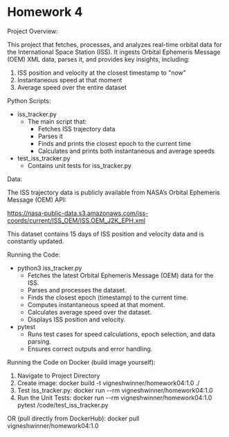 # Homework 4

Project Overview: 

This project that fetches, processes, and analyzes real-time orbital data for the International Space Station (ISS).
It ingests Orbital Ephemeris Message (OEM) XML data, parses it, and provides key insights, including:
1. ISS position and velocity at the closest timestamp to "now"
2. Instantaneous speed at that moment
3. Average speed over the entire dataset


Python Scripts:
* iss_tracker.py
  + The main script that: 
    - Fetches ISS trajectory data
    - Parses it
    - Finds and prints the closest epoch to the current time
    - Calculates and prints both instantaneous and average speeds
* test_iss_tracker.py
  - Contains unit tests for iss_tracker.py


Data:

The ISS trajectory data is publicly available from NASA’s Orbital Ephemeris Message (OEM) API:

https://nasa-public-data.s3.amazonaws.com/iss-coords/current/ISS_OEM/ISS.OEM_J2K_EPH.xml

This dataset contains 15 days of ISS position and velocity data and is constantly updated.


Running the Code:
* python3 iss_tracker.py
  - Fetches the latest Orbital Ephemeris Message (OEM) data for the ISS.
  - Parses and processes the dataset.
  - Finds the closest epoch (timestamp) to the current time.
  - Computes instantaneous speed at that moment.
  - Calculates average speed over the dataset.
  - Displays ISS position and velocity.
* pytest
  - Runs test cases for speed calculations, epoch selection, and data parsing.
  - Ensures correct outputs and error handling.


Running the Code on Docker (build image yourself):
1. Navigate to Project Directory
2. Create image: docker build -t vigneshwinner/homework04:1.0 ./
3. Test iss_tracker.py: docker run --rm vigneshwinner/homework04:1.0
4. Run the Unit Tests: docker run --rm vigneshwinner/homework04:1.0 pytest /code/test_iss_tracker.py

OR (pull directly from DockerHub): docker pull vigneshwinner/homework04:1.0
